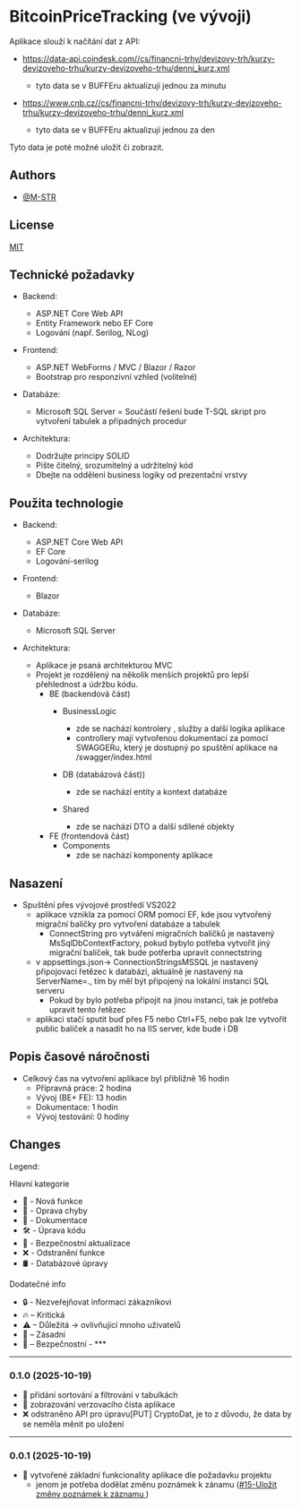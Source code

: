 ﻿# BitcoinPriceTracking (ve vývoji)

Aplikace slouží k načítání dat z API:
- https://data-api.coindesk.com//cs/financni-trhy/devizovy-trh/kurzy-devizoveho-trhu/kurzy-devizoveho-trhu/denni_kurz.xml
    
    - tyto data se v BUFFEru aktualizují jednou za minutu
  
- https://www.cnb.cz//cs/financni-trhy/devizovy-trh/kurzy-devizoveho-trhu/kurzy-devizoveho-trhu/denni_kurz.xml
  
    - tyto data se v BUFFEru aktualizují jednou za den
 
Tyto data je poté možné uložit či zobrazit. 


## Authors

- [@M-STR](https://github.com/M-STR15)


## License

[MIT](https://choosealicense.com/licenses/mit/)

## Technické požadavky

- Backend:

   - ASP.NET Core Web API
   - Entity Framework nebo EF Core
   - Logování (např. Serilog, NLog)

- Frontend:

   - ASP.NET WebForms / MVC / Blazor / Razor
   - Bootstrap pro responzivní vzhled (volitelné)

- Databáze:

   - Microsoft SQL Server
   = Součástí řešení bude T-SQL skript pro vytvoření tabulek a případných procedur

- Architektura:

   - Dodržujte principy SOLID
   - Pište čitelný, srozumitelný a udržitelný kód
   - Dbejte na oddělení business logiky od prezentační vrstvy

## Použita technologie

- Backend:
    - ASP.NET Core Web API
    - EF Core
    - Logování-serilog
    
- Frontend:
    - Blazor

- Databáze:
    - Microsoft SQL Server

- Architektura:
    - Aplikace je psaná architekturou MVC
    - Projekt je rozdělený na několik menších projektů pro lepší přehlednost a údržbu kódu.
        - BE (backendová část)
            - BusinessLogic
                - zde se nachází kontrolery , služby a další logika aplikace
                - controllery mají vytvořenou dokumentaci za pomocí SWAGGERu, který je dostupný po spuštění aplikace na /swagger/index.html
                
            - DB (databázová část))
                - zde se nachází entity a kontext databáze
            - Shared
                - zde se nachází DTO a další sdílené objekty
        - FE (frontendová část)
            - Components
                - zde se nachází komponenty aplikace

## Nasazení

- Spuštění přes vývojové prostředí VS2022
    - aplikace vznikla za pomocí ORM pomocí EF, kde jsou vytvořený migrační balíčky pro vytvoření databáze a tabulek
        - ConnectString pro vytváření migračních balíčků je nastavený MsSqlDbContextFactory, pokud bybylo potřeba vytvořit jiný migrační balíček, tak bude potřerba upravit connectstring
    - v appsettings.json-> ConnectionStringsMSSQL je nastavený připojovací řetězec k databázi, aktuálně je nastavený na ServerName=., tím by měl být připojený na lokální instanci SQL serveru
        - Pokud by bylo potřeba připojit na jinou instanci, tak je potřeba upravit tento řetězec
    - aplikaci stačí sputit buď přes F5 nebo Ctrl+F5, nebo pak lze vytvořit public balíček a nasadit ho na IIS server, kde bude i DB

## Popis časové náročnosti
- Celkový čas na vytvoření aplikace byl přibližně 16 hodin
    - Přípravná práce: 2 hodina
    - Vývoj (BE+ FE): 13 hodin
    - Dokumentace: 1 hodin
    - Vývoj testování: 0 hodiny

## Changes

Legend: 

Hlavní kategorie 

- 🚀 - Nová funkce
- 🐞 - Oprava chyby
- 📝 - Dokumentace
- 🛠 - Úprava kódu
- 🚨 - Bezpečnostní aktualizace
- ❌ - Odstranění funkce
- 🛢 - Databázové úpravy

Dodatečné info
- 🔒 - Nezveřejňovat informaci zákazníkovi
- 🔥 – Kritická
- ⚠ – Důležitá -> ovlivňující mnoho uživatelů
- 🛑 – Zásadní
- 🚨 – Bezpečnostní
- ***

***
### 0.1.0   (2025-10-19)
- 🚀 přidání sortování a filtrování v tabulkách
- 🚀 zobrazování verzovacího čísta aplikace
- ❌ odstraněno API pro úpravu[PUT] CryptoDat, je to z důvodu, že data by se neměla měnit po uložení
***
### 0.0.1   (2025-10-19)
- 🚀 vytvořené základní funkcionality aplikace dle požadavku projektu
    - jenom je potřeba dodělat změnu poznámek k zánamu ([#15-Uložit změny poznámek k záznamu
](https://github.com/M-STR15/BitcoinPriceTracking/issues/15))